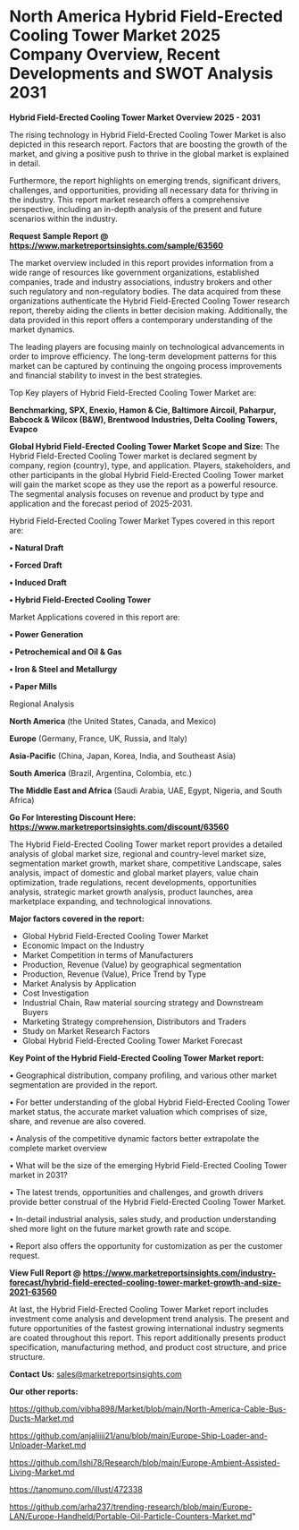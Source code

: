 # North America Hybrid Field-Erected Cooling Tower Market 2025 Company Overview, Recent Developments and SWOT Analysis 2031

<Strong> Hybrid Field-Erected Cooling Tower Market Overview 2025 - 2031</strong>

The rising technology in Hybrid Field-Erected Cooling Tower Market is also depicted in this research report. Factors that are boosting the growth of the market, and giving a positive push to thrive in the global market is explained in detail.

Furthermore, the report highlights on emerging trends, significant drivers, challenges, and opportunities, providing all necessary data for thriving in the industry. This report market research offers a comprehensive perspective, including an in-depth analysis of the present and future scenarios within the industry.

<strong>Request Sample Report @ <a href=https://www.marketreportsinsights.com/sample/63560>https://www.marketreportsinsights.com/sample/63560</a></strong>

The market overview included in this report provides information from a wide range of resources like government organizations, established companies, trade and industry associations, industry brokers and other such regulatory and non-regulatory bodies. The data acquired from these organizations authenticate the Hybrid Field-Erected Cooling Tower research report, thereby aiding the clients in better decision making. Additionally, the data provided in this report offers a contemporary understanding of the market dynamics.

The leading players are focusing mainly on technological advancements in order to improve efficiency. The long-term development patterns for this market can be captured by continuing the ongoing process improvements and financial stability to invest in the best strategies.

Top Key players of Hybrid Field-Erected Cooling Tower Market are:

<strong>Benchmarking, SPX, Enexio, Hamon & Cie, Baltimore Aircoil, Paharpur, Babcock & Wilcox (B&W), Brentwood Industries, Delta Cooling Towers, Evapco</strong>

<strong><b>Global Hybrid Field-Erected Cooling Tower Market Scope and Size:</b></strong>
The Hybrid Field-Erected Cooling Tower market is declared segment by company, region (country), type, and application. Players, stakeholders, and other participants in the global Hybrid Field-Erected Cooling Tower market will gain the market scope as they use the report as a powerful resource. The segmental analysis focuses on revenue and product by type and application and the forecast period of 2025-2031.

Hybrid Field-Erected Cooling Tower Market Types covered in this report are:

<strong>• Natural Draft

• Forced Draft

• Induced Draft

• Hybrid Field-Erected Cooling Tower</strong>

Market Applications covered in this report are:

<strong>• Power Generation

• Petrochemical and Oil & Gas

• Iron & Steel and Metallurgy

• Paper Mills</strong> 

Regional Analysis

<strong>North America</strong> (the United States, Canada, and Mexico)

<strong>Europe</strong> (Germany, France, UK, Russia, and Italy)

<strong>Asia-Pacific</strong> (China, Japan, Korea, India, and Southeast Asia)

<strong>South America</strong> (Brazil, Argentina, Colombia, etc.)

<strong>The Middle East and Africa</strong> (Saudi Arabia, UAE, Egypt, Nigeria, and South Africa)

<strong>Go For Interesting Discount Here: <a href=https://www.marketreportsinsights.com/discount/63560>https://www.marketreportsinsights.com/discount/63560</a></strong>

The Hybrid Field-Erected Cooling Tower market report provides a detailed analysis of global market size, regional and country-level market size, segmentation market growth, market share, competitive Landscape, sales analysis, impact of domestic and global market players, value chain optimization, trade regulations, recent developments, opportunities analysis, strategic market growth analysis, product launches, area marketplace expanding, and technological innovations.

<strong><b>Major factors covered in the report:</b></strong>
<ul>
  <li>Global Hybrid Field-Erected Cooling Tower Market </li>
  <li>Economic Impact on the Industry</li>
  <li>Market Competition in terms of Manufacturers</li>
  <li>Production, Revenue (Value) by geographical segmentation</li>
  <li>Production, Revenue (Value), Price Trend by Type</li>
  <li>Market Analysis by Application</li>
  <li>Cost Investigation</li>
  <li>Industrial Chain, Raw material sourcing strategy and Downstream Buyers</li>
  <li>Marketing Strategy comprehension, Distributors and Traders</li>
  <li>Study on Market Research Factors</li>
  <li>Global Hybrid Field-Erected Cooling Tower Market Forecast</li>
</ul>

<strong><b>Key Point of the Hybrid Field-Erected Cooling Tower Market report:</b></strong>

• Geographical distribution, company profiling, and various other market segmentation are provided in the report.

• For better understanding of the global Hybrid Field-Erected Cooling Tower market status, the accurate market valuation which comprises of size, share, and revenue are also covered.

• Analysis of the competitive dynamic factors better extrapolate the complete market overview

• What will be the size of the emerging Hybrid Field-Erected Cooling Tower market in 2031?

• The latest trends, opportunities and challenges, and growth drivers provide better construal of the Hybrid Field-Erected Cooling Tower Market.

• In-detail industrial analysis, sales study, and production understanding shed more light on the future market growth rate and scope.

• Report also offers the opportunity for customization as per the customer request.

<strong><b>View Full Report @ <a href=https://www.marketreportsinsights.com/industry-forecast/hybrid-field-erected-cooling-tower-market-growth-and-size-2021-63560>https://www.marketreportsinsights.com/industry-forecast/hybrid-field-erected-cooling-tower-market-growth-and-size-2021-63560</a></b></strong>


At last, the Hybrid Field-Erected Cooling Tower Market report includes investment come analysis and development trend analysis. The present and future opportunities of the fastest growing international industry segments are coated throughout this report. This report additionally presents product specification, manufacturing method, and product cost structure, and price structure.

<strong>Contact Us:</strong>
sales@marketreportsinsights.com

<strong>Our other reports:</strong>

<a href=https://github.com/vibha898/Market/blob/main/North-America-Cable-Bus-Ducts-Market.md>https://github.com/vibha898/Market/blob/main/North-America-Cable-Bus-Ducts-Market.md</a>

<a href=https://github.com/anjaliiii21/anu/blob/main/Europe-Ship-Loader-and-Unloader-Market.md>https://github.com/anjaliiii21/anu/blob/main/Europe-Ship-Loader-and-Unloader-Market.md</a>

<a href=https://github.com/Ishi78/Research/blob/main/Europe-Ambient-Assisted-Living-Market.md>https://github.com/Ishi78/Research/blob/main/Europe-Ambient-Assisted-Living-Market.md</a>

<a href=https://tanomuno.com/illust/472338>https://tanomuno.com/illust/472338</a>

<a href=https://github.com/arha237/trending-research/blob/main/Europe-LAN/Europe-Handheld/Portable-Oil-Particle-Counters-Market.md>https://github.com/arha237/trending-research/blob/main/Europe-LAN/Europe-Handheld/Portable-Oil-Particle-Counters-Market.md</a>"
